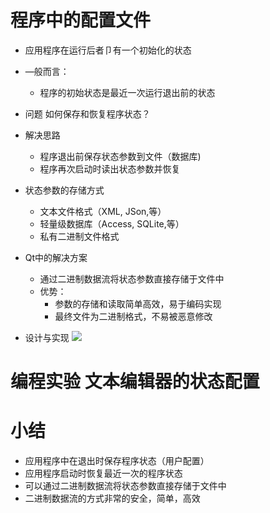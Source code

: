 # 程序中的配置文件
- 应用程序在运行后者卩有一个初始化的状态
- —般而言：
    - 程序的初始状态是最近一次运行退出前的状态

- 问题
    如何保存和恢复程序状态？

- 解决思路
    - 程序退出前保存状态参数到文件（数据库)
    - 程序再次启动时读出状态参数并恢复

- 状态参数的存储方式
    - 文本文件格式（XML, JSon,等）
    - 轻量级数据库（Access, SQLite,等）
    - 私有二进制文件格式

- Qt中的解决方案
    - 通过二进制数据流将状态参数直接存储于文件中
    - 优势：
        - 参数的存储和读取简单高效，易于编码实现
        - 最终文件为二进制格式，不易被恶意修改

- 设计与实现
    ![](_v_images_/.png)

# 编程实验 文本编辑器的状态配置

# 小结
- 应用程序中在退出时保存程序状态（用户配置）
- 应用程序启动时恢复最近一次的程序状态
- 可以通过二进制数据流将状态参数直接存储于文件中
- 二进制数据流的方式非常的安全，简单，高效
